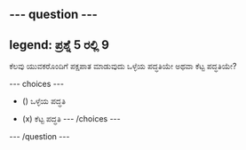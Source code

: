 --- question ---
---
legend: ಪ್ರಶ್ನೆ 5 ರಲ್ಲಿ 9
---

ಕೆಲವು ಯುವಕರೊಂದಿಗೆ ಪಕ್ಷಪಾತ ಮಾಡುವುದು ಒಳ್ಳೆಯ ಪದ್ಧತಿಯೇ ಅಥವಾ ಕೆಟ್ಟ ಪದ್ಧತಿಯೇ?

--- choices ---
- () ಒಳ್ಳೆಯ ಪದ್ಧತಿ

- (x) ಕೆಟ್ಟ ಪದ್ಧತಿ --- /choices ---

--- /question ---
